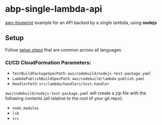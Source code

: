 # abp-single-lambda-api

[aws-blueprint](https://github.com/rynop/aws-blueprint) example for an API backed by a single lambda, using **nodejs**

## Setup

Follow [setup steps](https://github.com/rynop/abp-single-lambda-api#setup) that are common across all languages

### CI/CD CloudFormation Parameters:

*  `TestBuildPackageSpecPath`: `aws/codebuild/nodejs-test-package.yaml`
*  `LambdaPublishBuildSpecPath`: `aws/codebuild/lambda-publish.yaml`
*  `HandlerPath`: `src/lambda/handlers/test.handler`

`aws/codebuild/nodejs-test-package.yaml` will create a zip file with the following contents (all relative to the root of your git repo):

*  `node_modules`
*  `lib`
*  `src`